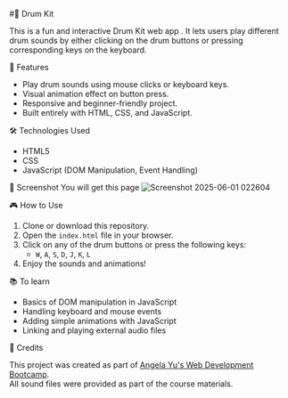 #🥁 Drum Kit

This is a fun and interactive Drum Kit web app . It lets users play different drum sounds by either clicking on the drum buttons or pressing corresponding keys on the keyboard.

🚀 Features
- Play drum sounds using mouse clicks or keyboard keys.
- Visual animation effect on button press.
- Responsive and beginner-friendly project.
- Built entirely with HTML, CSS, and JavaScript.

🛠️ Technologies Used
- HTML5  
- CSS  
- JavaScript (DOM Manipulation, Event Handling)

📸 Screenshot
You will get this page ![Screenshot 2025-06-01 022604](https://github.com/user-attachments/assets/e0d52e49-b4a9-458f-842f-d797b2cd62a3)


🎮 How to Use

1. Clone or download this repository.
2. Open the `index.html` file in your browser.
3. Click on any of the drum buttons or press the following keys:
   - `W`, `A`, `S`, `D`, `J`, `K`, `L`
4. Enjoy the sounds and animations!


 📚 To learn

- Basics of DOM manipulation in JavaScript  
- Handling keyboard and mouse events  
- Adding simple animations with JavaScript  
- Linking and playing external audio files


🙌 Credits

This project was created as part of [Angela Yu's Web Development Bootcamp](https://www.udemy.com/course/the-complete-web-development-bootcamp/).  
All sound files were provided as part of the course materials.
